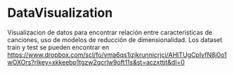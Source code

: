 # DataVisualization
Visualizacion de datos para encontrar relación entre características de canciones, uso de modelos de reducción de dimensionalidad. Los dataset train y test se pueden encontrar en https://www.dropbox.com/scl/fo/vma6qs1izjkrunnicrjci/AHITUgCpIvfN8j0o1wOXOrs?rlkey=xkkeebp1tgzw2qcrlw9oft11s&st=aczxttit&dl=0
